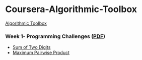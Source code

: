 # Coursera-Algorithmic-Toolbox

[Algorithmic Toolbox](https://www.coursera.org/learn/algorithmic-toolbox)

### Week 1- Programming Challenges ([PDF](https://github.com/tjanhvi/Coursera-Algorithmic-Toolbox/blob/main/Assignment%20Pdf/week1_programming_challenges.pdf))

-   [Sum of Two Digits](https://github.com/tjanhvi/Coursera-Algorithmic-Toolbox/blob/main/Week1/Sum%20of%20two%20digits.py)
-   [Maximum Pairwise Product](https://github.com/tjanhvi/Coursera-Algorithmic-Toolbox/blob/main/Week1/Maximum%20pairwise%20product.py)
